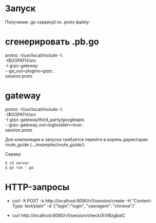 

# Запуск

Получение .go сервисjd по .proto файлу:

# сгенерировать .pb.go
protoc -I/usr/local/include -I. \
  -I$GOPATH/src \
  -I grpc-gateway \
  --go_out=plugins=grpc:. \
  session.proto

# gateway
protoc -I/usr/local/include -I. \
  -I$GOPATH/src \
  -I grpc-gateway/third_party/googleapis \
  --grpc-gateway_out=logtostderr=true:. \
  session.proto

Для компиляции и запуска требуется перейти в корень директории route_guide (.../examples/route_guide/).

Сервер

```sh
$ cd server
$ go run *.go
```

# HTTP-запросы
* curl -X POST -k http://localhost:8080/v1/session/create -H "Content-Type: text/plain" -d '{"login":"login", "useragent": "chrome"}'

* curl http://localhost:8080/v1/session/check/XVlBzgbaiC